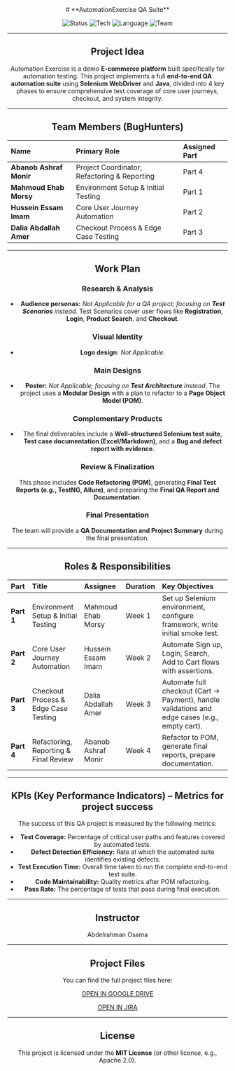<center> # **AutomationExercise QA Suite**

![Status](https://img.shields.io/badge/Status-In%20Progress-yellow)
![Tech](https://img.shields.io/badge/Tech-Selenium%20WebDriver-blue)
![Language](https://img.shields.io/badge/Language-Java-green)
![Team](https://img.shields.io/badge/Team-Bug%20Hunters-red)

---

## Project Idea
Automation Exercise is a demo **E-commerce platform** built specifically for automation testing. This project implements a full **end-to-end QA automation suite** using **Selenium WebDriver** and **Java**, divided into 4 key phases to ensure comprehensive test coverage of core user journeys, checkout, and system integrity.

---

## Team Members (BugHunters)
| Name | Primary Role | Assigned Part |
| :--- | :--- | :--- |
| **Abanob Ashraf Monir** | Project Coordinator, Refactoring & Reporting | Part 4 |
| **Mahmoud Ehab Morsy** | Environment Setup & Initial Testing | Part 1 |
| **Hussein Essam Imam** | Core User Journey Automation | Part 2 |
| **Dalia Abdallah Amer** | Checkout Process & Edge Case Testing | Part 3 |

---

## Work Plan

### Research & Analysis
* **Audience personas:** *Not Applicable for a QA project; focusing on **Test Scenarios** instead.* Test Scenarios cover user flows like **Registration**, **Login**, **Product Search**, and **Checkout**.

### Visual Identity
* **Logo design:** *Not Applicable.*

### Main Designs
* **Poster:** *Not Applicable; focusing on **Test Architecture** instead.* The project uses a **Modular Design** with a plan to refactor to a **Page Object Model (POM)**.

### Complementary Products
* The final deliverables include a **Well-structured Selenium test suite**, **Test case documentation (Excel/Markdown)**, and a **Bug and defect report with evidence**.

### Review & Finalization
This phase includes **Code Refactoring (POM)**, generating **Final Test Reports (e.g., TestNG, Allure)**, and preparing the **Final QA Report and Documentation**.

### Final Presentation
The team will provide a **QA Documentation and Project Summary** during the final presentation.

---

## Roles & Responsibilities

| Part | Title | Assignee | Duration | Key Objectives |
| :--- | :--- | :--- | :--- | :--- |
| **Part 1** | Environment Setup & Initial Testing | Mahmoud Ehab Morsy | Week 1 | Set up Selenium environment, configure framework, write initial smoke test. |
| **Part 2** | Core User Journey Automation | Hussein Essam Imam | Week 2 | Automate Sign up, Login, Search, Add to Cart flows with assertions. |
| **Part 3** | Checkout Process & Edge Case Testing | Dalia Abdallah Amer | Week 3 | Automate full checkout (Cart → Payment), handle validations and edge cases (e.g., empty cart). |
| **Part 4** | Refactoring, Reporting & Final Review | Abanob Ashraf Monir | Week 4 | Refactor to POM, generate final reports, prepare documentation. |

---

## KPIs (Key Performance Indicators) – Metrics for project success
The success of this QA project is measured by the following metrics:
* **Test Coverage:** Percentage of critical user paths and features covered by automated tests.
* **Defect Detection Efficiency:** Rate at which the automated suite identifies existing defects.
* **Test Execution Time:** Overall time taken to run the complete end-to-end test suite.
* **Code Maintainability:** Quality metrics after POM refactoring.
* **Pass Rate:** The percentage of tests that pass during final execution.

---

## Instructor
Abdelrahman Osama

---

## Project Files
You can find the full project files here:

[OPEN IN GOOGLE DRIVE](https://drive.google.com/drive/folders/1Blc4F-n1Kfdbi5_vV3LR41avmRcmFsIO?usp=sharing)

[OPEN IN JIRA](https://depi-bug-hunters.atlassian.net/jira/software/projects/KAN/boards/1?atlOrigin=eyJpIjoiNjIxYzAzMDAxYjEyNDI5NTlmNmUzOWVkYWNkNGU4NjQiLCJwIjoiaiJ9)

---

## License
This project is licensed under the **MIT License** (or other license, e.g., Apache 2.0).

